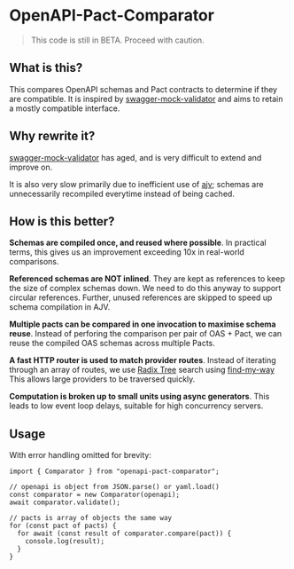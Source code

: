 # OpenAPI-Pact-Comparator

> This code is still in BETA. Proceed with caution.

## What is this?

This compares OpenAPI schemas and Pact contracts to determine if they are
compatible. It is inspired by
[swagger-mock-validator](https://github.com/pactflow/swagger-mock-validator)
and aims to retain a mostly compatible interface.

## Why rewrite it?

[swagger-mock-validator](https://github.com/pactflow/swagger-mock-validator)
has aged, and is very difficult to extend and improve on.

It is also very slow primarily due to inefficient use of
[ajv](https://ajv.js.org/); schemas are unnecessarily recompiled everytime
instead of being cached.

## How is this better?

**Schemas are compiled once, and reused where possible**. In practical terms,
this gives us an improvement exceeding 10x in real-world comparisons.

**Referenced schemas are NOT inlined**. They are kept as references to keep the
size of complex schemas down. We need to do this anyway to support circular
references. Further, unused references are skipped to speed up schema
compilation in AJV.

**Multiple pacts can be compared in one invocation to maximise schema reuse**.
Instead of perforing the comparison per pair of OAS + Pact, we can reuse the
compiled OAS schemas across multiple Pacts.

**A fast HTTP router is used to match provider routes**.  Instead of iterating
through an array of routes, we use [Radix
Tree](https://en.wikipedia.org/wiki/Radix_tree) search using
[find-my-way](https://github.com/delvedor/find-my-way) This allows large
providers to be traversed quickly.

**Computation is broken up to small units using async generators**. This leads
to low event loop delays, suitable for high concurrency servers.

## Usage

With error handling omitted for brevity:

```
import { Comparator } from "openapi-pact-comparator";

// openapi is object from JSON.parse() or yaml.load()
const comparator = new Comparator(openapi);
await comparator.validate();

// pacts is array of objects the same way
for (const pact of pacts) {
  for await (const result of comparator.compare(pact)) {
    console.log(result);
  }
}
```
